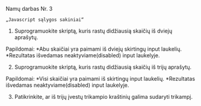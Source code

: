 Namų darbas Nr. 3
 
    „Javascript sąlygos sakiniai“

1. Suprogramuokite skriptą, kuris rastų didžiausią skaičių iš dviejų aprašytų.
 
Papildomai:
*Abu skaičiai yra paimami iš dviejų skirtingų input laukelių.
 *Rezultatas išvedamas neaktyviame(disabled) input laukelyje.

2. Suprogramuokite skriptą, kuris rastų didžiausią skaičių iš trijų aprašytų.

 Papildomai:
 *Visi skaičiai yra paimami iš skirtingų input laukelių.
 *Rezultatas išvedamas neaktyviame(disabled) input laukelyje.

3. Patikrinkite, ar iš trijų įvestų trikampio kraštinių galima sudaryti trikampį.